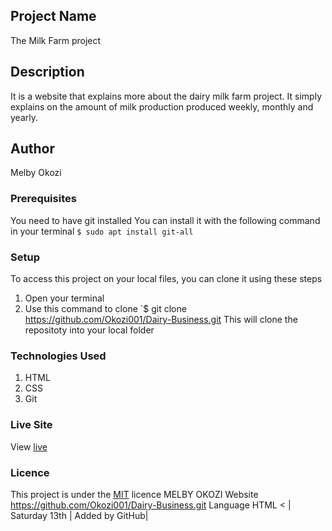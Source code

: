 ## Project Name
The Milk Farm project

## Description
It is a website that explains more about the dairy milk farm project. It simply explains on the amount of milk production produced weekly, monthly and yearly.

## Author
Melby Okozi

### Prerequisites
You need to have git installed
You can install it with the following command in your terminal
`$ sudo apt install git-all` 
  
### Setup
To access this project on your local files, you can clone it using these steps
1. Open your terminal
2. Use this command to clone `$ git clone https://github.com/Okozi001/Dairy-Business.git
This will clone the repositoty into your local folder

### Technologies Used
1. HTML
2. CSS
3. Git

### Live Site
View [live](https://okozi001.github.io/Dairy-Business/)

### Licence
This project is under the  [MIT](LICENSE) licence
MELBY OKOZI
Website
 https://github.com/Okozi001/Dairy-Business.git
Language
HTML
<  | Saturday 13th | Added by GitHub|
 